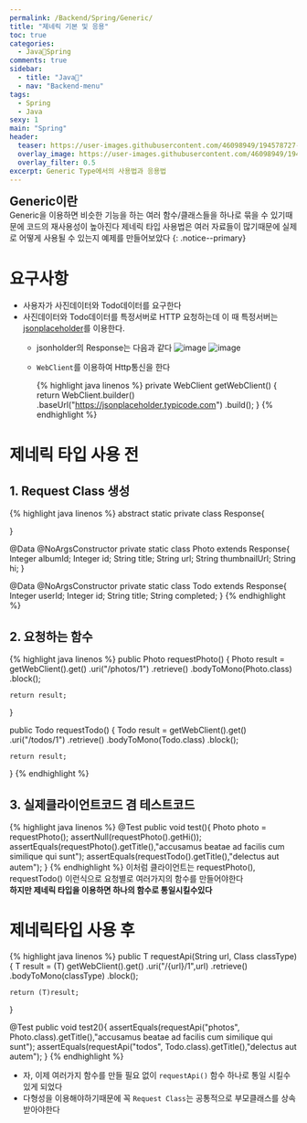 ```yaml
---
permalink: /Backend/Spring/Generic/
title: "제네릭 기본 및 응용"
toc: true
categories:
  - Java🐛Spring
comments: true
sidebar:
  - title: "Java🐛"
  - nav: "Backend-menu"
tags:
  - Spring
  - Java
sexy: 1
main: "Spring"
header:
  teaser: https://user-images.githubusercontent.com/46098949/194578727-abe20e75-ad13-4028-8ca6-b6a3b4fc711e.png
  overlay_image: https://user-images.githubusercontent.com/46098949/194578727-abe20e75-ad13-4028-8ca6-b6a3b4fc711e.png
  overlay_filter: 0.5
excerpt: Generic Type에서의 사용법과 응용법
---
```


<span style = "font-size:1.5em;  font-weight: 700;">Generic이란</span><br>
Generic을 이용하면 비슷한 기능을 하는 여러 함수/클래스들을 하나로 묶을 수 있기때문에 코드의 재사용성이 높아진다
제네릭 타입 사용법은 여러 자료들이 많기때문에 실제로 어떻게 사용될 수 있는지 예제를 만들어보았다
{: .notice--primary}


# 요구사항
- 사용자가 사진데이터와 Todo데이터를 요구한다
- 사진데이터와 Todo데이터를 특정서버로 HTTP 요청하는데 이 때 특정서버는 [jsonplaceholder](https://jsonplaceholder.typicode.com)를 이용한다.
   - jsonholder의 Response는 다음과 같다
    ![image](https://user-images.githubusercontent.com/46098949/194584647-9fefd216-01f6-4b51-9021-0d6018226e18.png)
    ![image](https://user-images.githubusercontent.com/46098949/194584712-31830fdb-1b87-4dcf-b64b-ddb820bdde37.png)
    - `WebClient`를 이용하여 Http통신을 한다

      {% highlight java linenos %}
      private WebClient getWebClient() {
              return WebClient.builder()
                      .baseUrl("https://jsonplaceholder.typicode.com")
                      .build();
          }
      {% endhighlight %}

# 제네릭 타입 사용 전
## 1. Request Class 생성
{% highlight java linenos %}
abstract static private class Response{

}

@Data
@NoArgsConstructor
private static class Photo extends Response{
    Integer albumId;
    Integer id;
    String title;
    String url;
    String thumbnailUrl;
    String hi;
}

@Data
@NoArgsConstructor
private static class Todo extends Response{
    Integer userId;
    Integer id;
    String title;
    String completed;
}
{% endhighlight %}

## 2. 요청하는 함수
{% highlight java linenos %}
public Photo requestPhoto() {
    Photo result = getWebClient().get()
            .uri("/photos/1")
            .retrieve()
            .bodyToMono(Photo.class)
            .block();

    return result;
}

public Todo requestTodo() {
    Todo result = getWebClient().get()
            .uri("/todos/1")
            .retrieve()
            .bodyToMono(Todo.class)
            .block();

    return result;
}
{% endhighlight %}

## 3. 실제클라이언트코드 겸 테스트코드
{% highlight java linenos %}
@Test
public void test(){
    Photo photo = requestPhoto();
    assertNull(requestPhoto().getHi());
    assertEquals(requestPhoto().getTitle(),"accusamus beatae ad facilis cum similique qui sunt");
    assertEquals(requestTodo().getTitle(),"delectus aut autem");
}
{% endhighlight %}
이처럼 클라이언트는 requestPhoto(), requestTodo() 이런식으로 요청별로 여러가지의 함수를 만들어야한다  
**하지만 제네릭 타입을 이용하면 하나의 함수로 통일시킬수있다**


# 제네릭타입 사용 후
{% highlight java linenos %}
public <T extends Response> T requestApi(String url, Class<T> classType) {
    T result = (T) getWebClient().get()
            .uri("/{url}/1",url)
            .retrieve()
            .bodyToMono(classType)
            .block();

    return (T)result;
}

@Test
public void test2(){
    assertEquals(requestApi("photos", Photo.class).getTitle(),"accusamus beatae ad facilis cum similique qui sunt");
    assertEquals(requestApi("todos", Todo.class).getTitle(),"delectus aut autem");
}
{% endhighlight %}
- 자, 이제 여러가지 함수를 만들 필요 없이 `requestApi()` 함수 하나로 통일 시킬수있게 되었다
- 다형성을 이용해야하기때문에 꼭 `Request Class`는 공통적으로 부모클래스를 상속받아야한다


